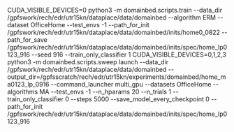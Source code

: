 CUDA_VISIBLE_DEVICES=0 python3 -m domainbed.scripts.train --data_dir /gpfswork/rech/edr/utr15kn/dataplace/data/domainbed --algorithm ERM --dataset OfficeHome --test_envs -1 --path_for_init /gpfswork/rech/edr/utr15kn/dataplace/data/domainbed/inits/home0_0822 --path_for_save /gpfswork/rech/edr/utr15kn/dataplace/data/domainbed/inits/spec/home_lp0123_916 --seed 916 --train_only_classifier 1
CUDA_VISIBLE_DEVICES=0,1,2,3 python3 -m domainbed.scripts.sweep launch --data_dir /gpfswork/rech/edr/utr15kn/dataplace/data/domainbed --output_dir=/gpfsscratch/rech/edr/utr15kn/experiments/domainbed/home_ma0123_lp_0916 --command_launcher multi_gpu --datasets OfficeHome --algorithms MA --test_envs -1 --n_hparams 20 --n_trials 1 --train_only_classifier 0 --steps 5000 --save_model_every_checkpoint 0 --path_for_init /gpfswork/rech/edr/utr15kn/dataplace/data/domainbed/inits/spec/home_lp0123_916
